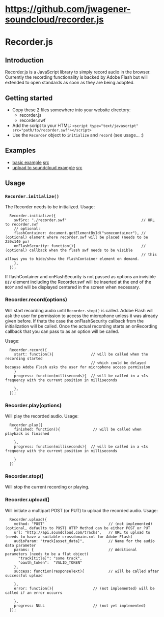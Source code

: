 # https://github.com/jwagener-soundcloud/recorder.js
# Recorder.js
## Introduction

Recorder.js is a JavaScript library to simply record audio in the browser.
Currently the recording functionality is backed by Adobe Flash but will extended to open standards as soon as they are being adopted.

## Getting started

  * Copy these 2 files somewhere into your website directory:
    * recorder.js
    * recorder.swf
  * Add the script to your HTML: ```<script type="text/javascript" src="path/to/recorder.swf"></script>```
  * Use the ``Recorder`` object to ``initialize`` and ``record`` (see usage... :)

## Examples

  * [basic example](http://recorderjs.ponyho.st/examples/example-1.html) [src](https://github.com/jwagener/recorder.js/blob/master/examples/example-1.html)
  * [upload to soundcloud example](http://recorderjs.ponyho.st/examples/example-2.html) [src](https://github.com/jwagener/recorder.js/blob/master/examples/example-2.html)

## Usage
### ``Recorder.initialize()``

The Recorder needs to be initialized. Usage:

      Recorder.initialize({
        swfSrc: "./recorder.swf"                                  // URL to recorder.swf
        // optional:
        flashContainer: document.getElementById("somecontainer"), // (optional) element where recorder.swf will be placed (needs to be 230x140 px)
        onFlashSecurity: function(){                              // (optional) callback when the flash swf needs to be visible
                                                                  // this allows you to hide/show the flashContainer element on demand.
        },
      });

If flashContainer and onFlashSecurity is not passed as options an invisible ``DIV`` element including the Recorder.swf will be
inserted at the end of the ``BODY`` and will be displayed centered in the screen when necessary.

### Recorder.record(options)

Will start recording audio until ``Recorder.stop()`` is called.
Adobe Flash will ask the user for permission to access the microphone unless it was already given before.
If thats the case the onFlashSecurity callback from the initialization will be called.
Once the actual recording starts an onRecording callback that you can pass to as an option will be called.

Usage:

      Recorder.record({
        start: function(){                 // will be called when the recording started 
                                           // which could be delayed because Adobe Flash asks the user for microphone access permission
        }
        progress: function(milliseconds){  // will be called in a <1s frequency with the current position in milliseconds
          
        },
      });

### Recorder.play(options)

Will play the recorded audio. Usage:

      Recorder.play({
        finished: function(){               // will be called when playback is finished
          
        },
        progress: function(milliseconds){  // will be called in a <1s frequency with the current position in milliseconds
          
        }
      })

### Recorder.stop()

Will stop the current recording or playing.

### Recorder.upload()

Will initiate a multipart POST (or PUT) to upload the recorded audio. Usage:

      Recorder.upload({
        method: "POST"                             // (not implemented) (optional, defaults to POST) HTTP Method can be either POST or PUT 
        url: "http://api.soundcloud.com/tracks",   // URL to upload to (needs to have a suitable crossdomain.xml for Adobe Flash)
        audioParam: "track[asset_data]",           // Name for the audio data parameter
        params: {                                  // Additional parameters (needs to be a flat object)
          "track[title]": "some track",
          "oauth_token":  "VALID_TOKEN"
        },
        success: function(responseText){           // will be called after successful upload
        
        },
        error: function(){                  // (not implemented) will be called if an error occurrs
        
        },
        progress: NULL                      // (not yet implemented)
      });

